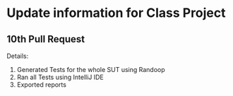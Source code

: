 # Update information for Class Project

## 10th Pull Request

Details:

1. Generated Tests for the whole SUT using Randoop
2. Ran all Tests using IntelliJ IDE
3. Exported reports
